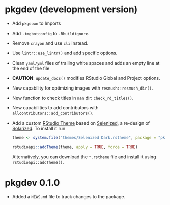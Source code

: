 # pkgdev (development version)

-   Add `pkgdown` to Imports

-   Add `.imgbotconfig` to `.Rbuildignore`.

-   Remove `crayon` and use `cli` instead.

-   Use `lintr::use_lintr()` and add specific options.

-   Clean `yaml/yml` files of trailing white spaces and adds an empty line at
    the end of the file

-   **CAUTION**: `update_docs()` modifies RStudio Global and Project options.

-   New capability for optimizing images with `resmush::resmush_dir()`.

-   New function to check titles in `man` dir: `check_rd_titles()`.

-   New capabilities to add contributors with
    `allcontributors::add_contributors()`.

-   Add a custom [RStudio
    Theme](https://docs.posit.co/ide/user/ide/guide/ui/appearance.html) based on
    [Selenized](https://github.com/jan-warchol/selenized), a re-design of
    [Solarized](https://ethanschoonover.com/solarized/). To install it run

    ``` r
    theme <- system.file("themes/Selenized Dark.rstheme", package = "pkgdev") 

    rstudioapi::addTheme(theme, apply = TRUE, force = TRUE)
    ```

    Alternatively, you can download the `*.rstheme` file and install it using
    `rstudioapi::addTheme()`.

# pkgdev 0.1.0

-   Added a `NEWS.md` file to track changes to the package.
